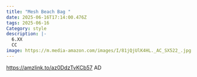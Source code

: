 ```yaml
---
title: "Mesh Beach Bag "
date: 2025-06-16T17:14:00.476Z
tags: 2025-06-16
Category: style
description: |-
  6.XX
  CC
image: https://m.media-amazon.com/images/I/81jQjUlK4HL._AC_SX522_.jpg
---
```

https://amzlink.to/az0DdzTvKCb57    AD